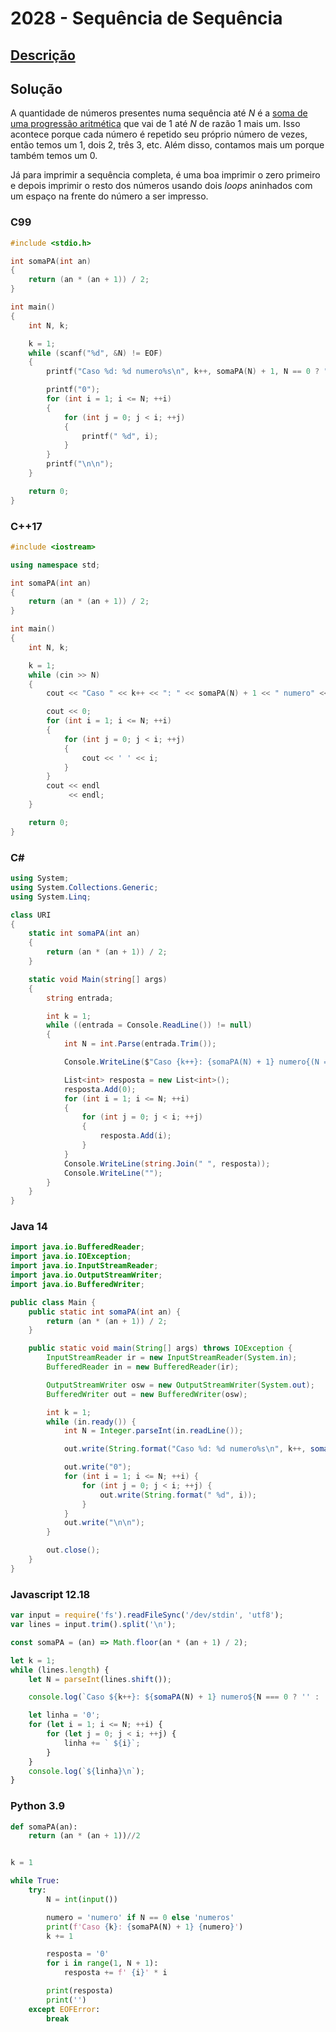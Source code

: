 # 2028 - Sequência de Sequência

## [Descrição](https://www.beecrowd.com.br/judge/pt/problems/view/2028)

## Solução

A quantidade de números presentes numa sequência até $N$ é a [soma de uma progressão aritmética](../../../base-teorica/matematica/progressoes/README.md#soma-dos-termos-de-a1-até-an-de-uma-progressão-aritmética) que vai de $1$ até $N$ de razão $1$ mais um. Isso acontece porque cada número é repetido seu próprio número de vezes, então temos um $1$, dois $2$, três $3$, etc. Além disso, contamos mais um porque também temos um $0$.

Já para imprimir a sequência completa, é uma boa imprimir o zero primeiro e depois imprimir o resto dos números usando dois _loops_ aninhados com um espaço na frente do número a ser impresso.

### C99

```c
#include <stdio.h>

int somaPA(int an)
{
    return (an * (an + 1)) / 2;
}

int main()
{
    int N, k;

    k = 1;
    while (scanf("%d", &N) != EOF)
    {
        printf("Caso %d: %d numero%s\n", k++, somaPA(N) + 1, N == 0 ? "" : "s");

        printf("0");
        for (int i = 1; i <= N; ++i)
        {
            for (int j = 0; j < i; ++j)
            {
                printf(" %d", i);
            }
        }
        printf("\n\n");
    }

    return 0;
}
```

### C++17

```cpp
#include <iostream>

using namespace std;

int somaPA(int an)
{
    return (an * (an + 1)) / 2;
}

int main()
{
    int N, k;

    k = 1;
    while (cin >> N)
    {
        cout << "Caso " << k++ << ": " << somaPA(N) + 1 << " numero" << (N == 0 ? "" : "s") << endl;

        cout << 0;
        for (int i = 1; i <= N; ++i)
        {
            for (int j = 0; j < i; ++j)
            {
                cout << ' ' << i;
            }
        }
        cout << endl
             << endl;
    }

    return 0;
}
```

### C#

```cs
using System;
using System.Collections.Generic;
using System.Linq;

class URI
{
    static int somaPA(int an)
    {
        return (an * (an + 1)) / 2;
    }

    static void Main(string[] args)
    {
        string entrada;

        int k = 1;
        while ((entrada = Console.ReadLine()) != null)
        {
            int N = int.Parse(entrada.Trim());

            Console.WriteLine($"Caso {k++}: {somaPA(N) + 1} numero{(N == 0 ? "" : "s")}");

            List<int> resposta = new List<int>();
            resposta.Add(0);
            for (int i = 1; i <= N; ++i)
            {
                for (int j = 0; j < i; ++j)
                {
                    resposta.Add(i);
                }
            }
            Console.WriteLine(string.Join(" ", resposta));
            Console.WriteLine("");
        }
    }
}
```

### Java 14

```java
import java.io.BufferedReader;
import java.io.IOException;
import java.io.InputStreamReader;
import java.io.OutputStreamWriter;
import java.io.BufferedWriter;

public class Main {
    public static int somaPA(int an) {
        return (an * (an + 1)) / 2;
    }

    public static void main(String[] args) throws IOException {
        InputStreamReader ir = new InputStreamReader(System.in);
        BufferedReader in = new BufferedReader(ir);

        OutputStreamWriter osw = new OutputStreamWriter(System.out);
        BufferedWriter out = new BufferedWriter(osw);

        int k = 1;
        while (in.ready()) {
            int N = Integer.parseInt(in.readLine());

            out.write(String.format("Caso %d: %d numero%s\n", k++, somaPA(N) + 1, N == 0 ? "" : "s"));

            out.write("0");
            for (int i = 1; i <= N; ++i) {
                for (int j = 0; j < i; ++j) {
                    out.write(String.format(" %d", i));
                }
            }
            out.write("\n\n");
        }

        out.close();
    }
}
```

### Javascript 12.18

```js
var input = require('fs').readFileSync('/dev/stdin', 'utf8');
var lines = input.trim().split('\n');

const somaPA = (an) => Math.floor(an * (an + 1) / 2);

let k = 1;
while (lines.length) {
    let N = parseInt(lines.shift());

    console.log(`Caso ${k++}: ${somaPA(N) + 1} numero${N === 0 ? '' : 's'}`);

    let linha = '0';
    for (let i = 1; i <= N; ++i) {
        for (let j = 0; j < i; ++j) {
            linha += ` ${i}`;
        }
    }
    console.log(`${linha}\n`);
}
```

### Python 3.9

```py
def somaPA(an):
    return (an * (an + 1))//2


k = 1

while True:
    try:
        N = int(input())

        numero = 'numero' if N == 0 else 'numeros'
        print(f'Caso {k}: {somaPA(N) + 1} {numero}')
        k += 1

        resposta = '0'
        for i in range(1, N + 1):
            resposta += f' {i}' * i

        print(resposta)
        print('')
    except EOFError:
        break
```